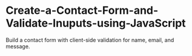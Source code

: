 # Create-a-Contact-Form-and-Validate-Inuputs-using-JavaScript
Build a contact form with client-side validation for name, email, and message.
